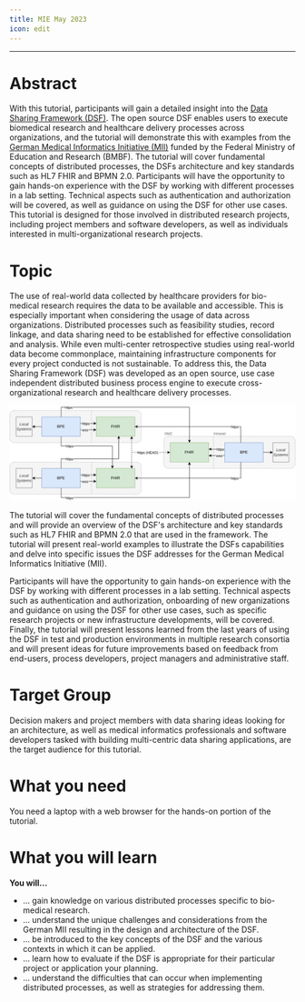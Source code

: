 ```yaml
---
title: MIE May 2023
icon: edit
---
```

---
# Abstract

With this tutorial, participants will gain a detailed insight into the [Data Sharing Framework (DSF)](https://github.com/highmed/highmed-dsf). The open source DSF enables users to execute  biomedical research and healthcare delivery processes across organizations, and the  tutorial will demonstrate this with examples from the [German Medical Informatics  Initiative (MII)](https://www.medizininformatik-initiative.de/en/start) funded by the Federal Ministry of Education and Research (BMBF).  The tutorial will cover fundamental concepts of distributed processes, the DSFs  architecture and key standards such as HL7 FHIR and BPMN 2.0. Participants will  have the opportunity to gain hands-on experience with the DSF by working with  different processes in a lab setting. Technical aspects such as authentication and  authorization will be covered, as well as guidance on using the DSF for other use  cases. This tutorial is designed for those involved in distributed research projects,  including project members and software developers, as well as individuals interested  in multi-organizational research projects. 

# Topic

The use of real-world data collected by healthcare providers for bio-medical research  requires the data to be available and accessible. This is especially important when considering the usage of data across organizations. Distributed processes such as feasibility  studies, record linkage, and data sharing need to be established for effective consolidation and analysis. 
While even multi-center retrospective studies using real-world data become commonplace, maintaining infrastructure components for every project conducted is not sustainable. To address this, the Data Sharing Framework (DSF)  was developed as  an open source, use case independent distributed business process engine to execute  cross-organizational research and healthcare delivery processes. 

<img src="/photos/tutorials/dsf-architecture.svg" >

The tutorial will cover the fundamental concepts of distributed processes and will  provide an overview of the DSF's architecture and key standards such as HL7 FHIR and  BPMN 2.0 that are used in the framework. The tutorial will present real-world examples  to illustrate the DSFs capabilities and delve into specific issues the DSF addresses for  the German Medical Informatics Initiative (MII). 

Participants will have the opportunity to gain hands-on experience with the DSF by  working with different processes in a lab setting. Technical aspects such as authentication and authorization, onboarding of new organizations and guidance on using the DSF  for other use cases, such as specific research projects or new infrastructure developments,  will be covered. 
Finally, the tutorial will present lessons learned from the last years of using the DSF  in test and production environments in multiple research consortia and will present ideas  for future improvements based on feedback from end-users, process developers, project  managers and administrative staff. 

# Target Group
Decision makers and project members with data sharing ideas looking for an architecture, as well as medical informatics professionals and software developers tasked with building multi-centric data sharing applications, are the target audience for this tutorial. 

# What you need
You need a laptop with a web browser for the hands-on portion of the tutorial.

# What you will learn
**You will...**
- … gain knowledge on various distributed processes specific to bio-medical research.
- … understand the unique challenges and considerations from the German MII resulting in the design and architecture of the DSF.
- … be introduced to the key concepts of the DSF and the various contexts in which it can be applied. 
- … learn how to evaluate if the DSF is appropriate for their particular project or application your planning. 
- … understand the difficulties that can occur when implementing distributed processes, as well as strategies for addressing them.